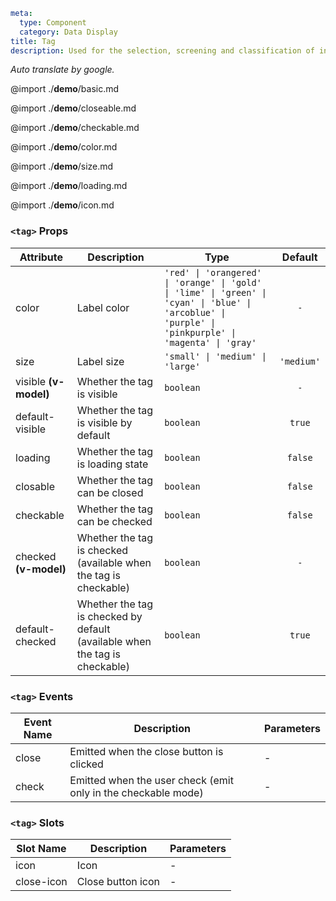 ```yaml
meta:
  type: Component
  category: Data Display
title: Tag
description: Used for the selection, screening and classification of information. Users use tags for information feedback and interactive operations.
```

*Auto translate by google.*

@import ./__demo__/basic.md

@import ./__demo__/closeable.md

@import ./__demo__/checkable.md

@import ./__demo__/color.md

@import ./__demo__/size.md

@import ./__demo__/loading.md

@import ./__demo__/icon.md


### `<tag>` Props

|Attribute|Description|Type|Default|
|---|---|---|:---:|
|color|Label color|`'red' \| 'orangered' \| 'orange' \| 'gold' \| 'lime' \| 'green' \| 'cyan' \| 'blue' \| 'arcoblue' \| 'purple' \| 'pinkpurple' \| 'magenta' \| 'gray'`|`-`|
|size|Label size|`'small' \| 'medium' \| 'large'`|`'medium'`|
|visible **(v-model)**|Whether the tag is visible|`boolean`|`-`|
|default-visible|Whether the tag is visible by default|`boolean`|`true`|
|loading|Whether the tag is loading state|`boolean`|`false`|
|closable|Whether the tag can be closed|`boolean`|`false`|
|checkable|Whether the tag can be checked|`boolean`|`false`|
|checked **(v-model)**|Whether the tag is checked (available when the tag is checkable)|`boolean`|`-`|
|default-checked|Whether the tag is checked by default (available when the tag is checkable)|`boolean`|`true`|
### `<tag>` Events

|Event Name|Description|Parameters|
|---|---|---|
|close|Emitted when the close button is clicked|-|
|check|Emitted when the user check (emit only in the checkable mode)|-|
### `<tag>` Slots

|Slot Name|Description|Parameters|
|---|---|---|
|icon|Icon|-|
|close-icon|Close button icon|-|


